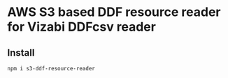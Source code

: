 # AWS S3 based DDF resource reader for Vizabi DDFcsv reader

## Install

```
npm i s3-ddf-resource-reader
```
